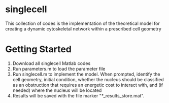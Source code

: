 # singlecell
This collection of codes is the implementation of the theoretical model for creating a dynamic cytoskeletal network within a prescribed cell geometry

# Getting Started
1. Download all singlecell Matlab codes
2. Run parameters.m to load the parameter file
3. Run singlecell.m to implement the model. 
When prompted, identify the cell geometry, initial condition, whether the nucleus should be classified as an obstruction that requires an energetic cost to interact with, and (if needed) where the nucleus will be located
4. Results will be saved with the file marker "*_results_store.mat".
